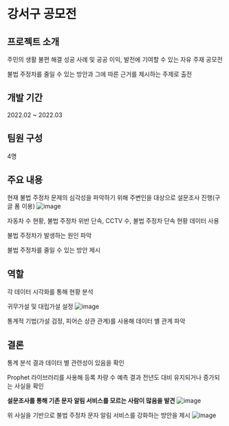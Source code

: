 # 강서구 공모전

## 프로젝트 소개

주민의 생활 불편 해결 성공 사례 및 공공 이익, 발전에 기여할 수 있는 자유 주재 공모전

불법 주정차를 줄일 수 있는 방안과 그에 따른 근거를 제시하는 주제로 출전


## 개발 기간

2022.02 ~ 2022.03

## 팀원 구성

4명

## 주요 내용

현재 불법 주정차 문제의 심각성을 파악하기 위해 주변인을 대상으로 설문조사 진행(구글 폼 이용)
![image](https://github.com/dbfla3831/portfolio/assets/80940143/d0b745f7-2279-4a9d-aa77-4e091137a0fe)


자동차 수 현황, 불법 주정차 위반 단속, CCTV 수, 불법 주정차 단속 현황 데이터 사용

불법 주정차가 발생하는 원인 파악

불법 주정차를 줄일 수 있는 방안 제시

## 역할

각 데이터 시각화를 통해 현황 분석

귀무가설 및 대립가설 설정
![image](https://github.com/dbfla3831/portfolio/assets/80940143/c0ac7a88-3ce1-4ca8-b376-e6b847fda413)

통계적 기법(가설 검정, 피어슨 상관 관계)를 사용해 데이터 별 관계 파악

## 결론

통계 분석 결과 데이터 별 관련성이 있음을 확인

Prophet 라이브러리를 사용해 등록 차량 수 예측 결과 전년도 대비 유지되거나 증가되는 사실을 확인

**설문조사를 통해 기존 문자 알림 서비스를 모르는 사람이 많음을 발견**
![image](https://github.com/dbfla3831/portfolio/assets/80940143/19a44dbe-9545-4c81-a7ec-9f3b559627fa)

위 사실을 기반으로 불법 주정차 문자 알림 서비스를 강화하는 방안을 제시
![image](https://github.com/dbfla3831/portfolio/assets/80940143/85812a16-37e2-4728-a833-634c4e2bb65c)

